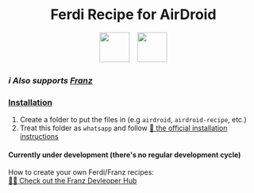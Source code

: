 <h1 align="center">Ferdi Recipe for AirDroid</h1>

<p align="center">
  <img src="https://raw.githubusercontent.com/getferdi/ferdi/develop/build-helpers/images/icon.png" height="60px" /> &nbsp;&nbsp; <img src="https://cdn1.airdroid.com/V3432012181656/theme/stock/images/logo_login.png" height="60px" />
</p>


### _ℹ️ Also supports [Franz](https://meetfranz.com/)_

### <ins>Installation</ins>
 1. Create a folder to put the files in (e.g `airdroid`, `airdroid-recipe`, etc.)
 2. Treat this folder as `whatsapp` and follow [📖 the official installation instructions](https://github.com/meetfranz/plugins/blob/master/docs/integration.md#user-content-installation)

#### Currently under development (there's no regular development cycle)

How to create your own Ferdi/Franz recipes:<br>
[🐱‍💻 Check out the Franz Devleoper Hub](https://meetfranz.com/developer)

